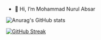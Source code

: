 - 👋 Hi, I’m Mohammad Nurul Absar

![Anurag's GitHub stats](https://github-readme-stats.vercel.app/api?username=nurulabsar-git&theme=outrun&show_icons=true)
<!---
nurulabsar-git/nurulabsar-git is a ✨ special ✨ repository because its `README.md` (this file) appears on your GitHub profile.
You can click the Preview link to take a look at your changes.
[![GitHub Streak](https://github-readme-streak-stats.herokuapp.com/?user=nurulabsar-git)](https://git.io/streak-stats)
[![GitHub Streak](https://github-readme-streak-stats.herokuapp.com/?user=nurulabsar-git&theme=merko)](https://git.io/streak-stats)
--->
<!--START_SECTION:waka-->



<!--END_SECTION:waka-->
[![GitHub Streak](https://github-readme-streak-stats.herokuapp.com/?user=nurulabsar-git&theme=merko)](https://git.io/streak-stats)



